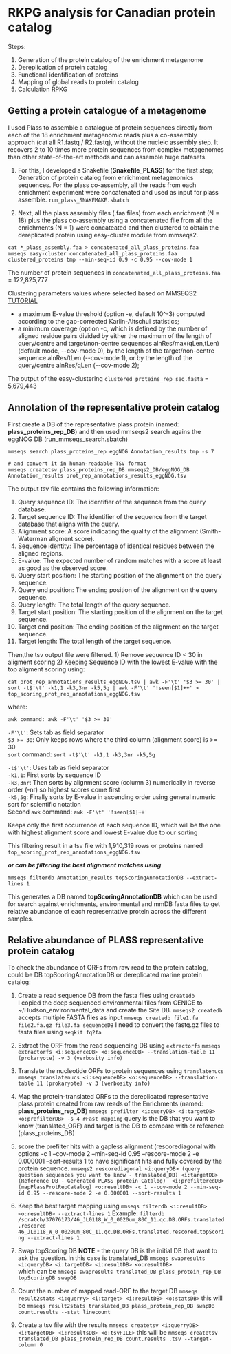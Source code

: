 # RKPG analysis for Canadian protein catalog

Steps:

1. Generation of the protein catalog of the enrichment metagenome
2. Dereplication of protein catalog
3. Functional identification of proteins
4. Mapping of global reads to protein catalog
5. Calculation RPKG

## Getting a protein catalogue of a metagenome
I used Plass to assemble a catalogue of protein sequences directly from each of the 18 enrichment metagenomic reads plus a co-assembly approach (cat all R1.fastq / R2.fastq), without the nucleic assembly step. It recovers 2 to 10 times more protein sequences from complex metagenomes than other state-of-the-art methods and can assemble huge datasets.

1. For this, I developed a Snakefile (**Snakefile_PLASS**) for the first step; Generation of protein catalog from enrichment metagenomics sequences. For the plass co-assembly, all the reads from each enrichment experiment were concatenated and used as input for plass assemble. ```run_plass_SNAKEMAKE.sbatch```

2. Next, all the plass assembly files (.faa files) from each enrichment (N = 18) plus the plass co-assembly using a concatenated file from all the enrichments (N = 1) were concateated and then clustered to obtain the dereplicated protein using easy-cluster module from mmseqs2.
```
cat *_plass_assembly.faa > concatenated_all_plass_proteins.faa
mmseqs easy-cluster concatenated_all_plass_proteins.faa clustered_proteins tmp --min-seq-id 0.9 -c 0.95 --cov-mode 1
```
The number of protein sequences in ```concatenated_all_plass_proteins.faa``` = 122,825,777

Clustering parameters values where selected based on MMSEQS2 [TUTORIAL](https://github.com/soedinglab/MMseqs2/wiki/Tutorials)
- a maximum E-value threshold (option -e, default 10^-3) computed according to the gap-corrected Karlin-Altschul statistics;
- a minimum coverage (option -c, which is defined by the number of aligned residue pairs divided by either the maximum of the length of query/centre and target/non-centre sequences alnRes/max(qLen,tLen) (default mode, --cov-mode 0), by the length of the target/non-centre sequence alnRes/tLen (--cov-mode 1), or by the length of the query/centre alnRes/qLen (--cov-mode 2);

The output of the easy-clustering ```clustered_proteins_rep_seq.fasta``` = 5,679,443

## Annotation of the representative protein catalog
First create a DB of the representative plass protein (named: **plass_proteins_rep_DB**) and then used mmseqs2 search agains the eggNOG DB (run_mmseqs_search.sbatch)
```
mmseqs search plass_proteins_rep eggNOG Annotation_results tmp -s 7

# and convert it in human-readable TSV format
mmseqs createtsv plass_proteins_rep_DB mmseqs2_DB/eggNOG_DB  Annotation_results prot_rep_annotations_results_eggNOG.tsv
```

The output tsv file contains the following information:
1. Query sequence ID: The identifier of the sequence from the query database.
2. Target sequence ID: The identifier of the sequence from the target database that aligns with the query.
3. Alignment score: A score indicating the quality of the alignment (Smith-Waterman aligment score).
4. Sequence identity: The percentage of identical residues between the aligned regions.
5. E-value: The expected number of random matches with a score at least as good as the observed score.
6. Query start position: The starting position of the alignment on the query sequence.
7. Query end position: The ending position of the alignment on the query sequence.
8. Query length: The total length of the query sequence.
9. Target start position: The starting position of the alignment on the target sequence.
10. Target end position: The ending position of the alignment on the target sequence.
11. Target length: The total length of the target sequence.

Then,the tsv output file were filtered. 1) Remove sequence ID < 30 in aligment scoring 2) Keeping Sequence ID with the lowest E-value with the top aligment scoring using:
```
cat prot_rep_annotations_results_eggNOG.tsv | awk -F'\t' '$3 >= 30' | sort -t$'\t' -k1,1 -k3,3nr -k5,5g | awk -F'\t' '!seen[$1]++' > top_scoring_prot_rep_annotations_eggNOG.tsv
```
where:  

 ```awk command: awk -F'\t' '$3 >= 30'```

```-F'\t'```: Sets tab as field separator    
```$3 >= 30```: Only keeps rows where the third column (alignment score) is >= 30    
```sort``` command: ```sort -t$'\t' -k1,1 -k3,3nr -k5,5g```    

```-t$'\t'```: Uses tab as field separator    
```-k1,1```: First sorts by sequence ID    
```-k3,3nr```: Then sorts by alignment score (column 3) numerically in reverse order (-nr) so highest scores come first    
```-k5,5g```: Finally sorts by E-value in ascending order using general numeric sort for scientific notation    
Second ```awk``` command: ```awk -F'\t' '!seen[$1]++'```    

Keeps only the first occurrence of each sequence ID, which will be the one with highest alignment score and lowest E-value due to our sorting

This filtering result in a tsv file with 1,910,319 rows or proteins named ```top_scoring_prot_rep_annotations_eggNOG.tsv```

***or can be filtering the best alignment matches using***

```
mmseqs filterdb Annotation_results topScoringAnnotationDB --extract-lines 1
```

This generates a DB named **topScoringAnnotationDB** which can be used for search against enrichments, environmental and mmDB fasta files to get relative abundance of each representative protein across the different samples.

## Relative abundance of PLASS representative protein catalog
To check the abundance of ORFs from raw read to the protein catalog, could be DB topScoringAnnotationDB or dereplicated marine protein catalog:
1. Create a read sequence DB from the fasta files using ```createdb```    
I copied the deep sequenced environmental files from GENICE to ~/Hudson_environmental_data and create the Site DB. ```mmseqs2 createdb``` accepts multiple FASTA files as input ```mmseqs createdb file1.fa file2.fa.gz file3.fa sequenceDB```
I need to convert the fastq.gz files to fasta files using ```seqkit fq2fa```

2. Extract the ORF from the read sequencing DB using ```extractorfs```
```mmseqs extractorfs <i:sequenceDB> <o:sequenceDB> --translation-table 11 (prokaryote) -v 3 (verbosity info)```

3. Translate the nucleotide ORFs to protein sequences using ```translatenucs```
   ```mmseqs translatenucs <i:sequenceDB> <o:sequenceDB> --translation-table 11 (prokaryote) -v 3 (verbosity info)```

4. Map the protein-translated ORFs to the dereplicated representative plass protein created from raw reads of the Enrichments (named: **plass_proteins_rep_DB**)
   ```mmseqs prefilter <i:queryDB> <i:targetDB> <o:prefilterDB> -s 4 #Fast mapping``` query is the DB that you want to know (translated_ORF) and target is the DB to compare with or reference (plass_proteins_DB)

5. score the prefilter hits with a gapless alignment (rescorediagonal with options -c 1 –cov-mode 2 –min-seq-id 0.95 –rescore-mode 2 -e 0.000001 –sort-results 1 to have significant hits and fully covered by the protein sequence.     ```mmseqs2 rescorediagonal <i:queryDB> (query question sequences you want to know - translated_DB) <i:targetDB> (Reference DB - Generated PLASS protein Catalog)  <i:prefilteredDB> (mapPlassProtRepCatalog) <o:resultDB> -c 1 --cov-mode 2 --min-seq-id 0.95 --rescore-mode 2 -e 0.000001 --sort-results 1```

6. Keep the best target mapping using     ```mmseqs filterdb <i:resultDB> <o:resultDB> --extract-lines 1```
Example: ```filterdb /scratch/37076173/46_JL0118_W_0_0020um_80C_11.qc.DB.ORFs.translated.rescored 46_JL0118_W_0_0020um_80C_11.qc.DB.ORFs.translated.rescored.topScoring --extract-lines 1``` 

7. Swap topScoring DB **NOTE** - the query DB is the initial DB that want to ask the question. In this case is translated_DB
```mmseqs swapresults <i:queryDB> <i:targetDB> <i:resultDB> <o:resultDB>```      
which can be ```mmseqs swapresults translated_DB plass_protein_rep_DB topScoringDB swapDB```

8. Count the number of mapped read-ORF to the target DB
```mmseqs result2stats <i:querry> <i:target> <i:resultDB> <o:statsDB>``` this will be
```mmseqs result2stats translated_DB plass_protein_rep_DB swapDB count.results --stat linecount```

9. Create a tsv file with the results
```mmseqs createtsv <i:querryDB> <i:targetDB> <i:resultsDB> <o:tsvFILE>```    this will be
```mmseqs createtsv translated_DB plass_protein_rep_DB count.results .tsv --target-column 0```


   


